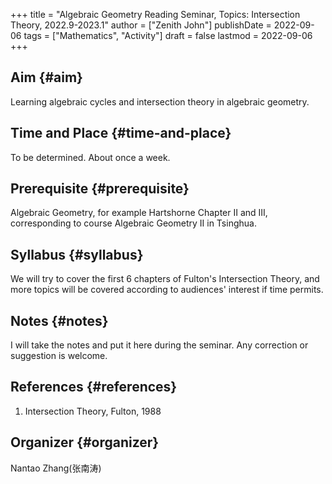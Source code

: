 +++
title = "Algebraic Geometry Reading Seminar, Topics: Intersection Theory, 2022.9-2023.1"
author = ["Zenith John"]
publishDate = 2022-09-06
tags = ["Mathematics", "Activity"]
draft = false
lastmod = 2022-09-06
+++

## Aim {#aim}

Learning algebraic cycles and intersection theory in algebraic geometry.


## Time and Place {#time-and-place}

To be determined. About once a week.


## Prerequisite {#prerequisite}

Algebraic Geometry, for example Hartshorne Chapter II and III, corresponding to course Algebraic Geometry II in Tsinghua.


## Syllabus {#syllabus}

We will try to cover the first 6 chapters of Fulton's Intersection Theory, and more topics will be covered according to audiences' interest if time permits.


## Notes {#notes}

I will take the notes and put it here during the seminar. Any correction or suggestion is welcome.


## References {#references}

1.  Intersection Theory, Fulton, 1988


## Organizer {#organizer}

Nantao Zhang(张南涛)
